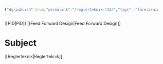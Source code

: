 ```yaml
---
{"dg-publish":true,"permalink":"/reglerteknik-f13/","tags":["föreläsning","reglerteknik"]}
---
```



[[PID\|PID]]
[[Feed Forward Design\|Feed Forward Design]]


# Subject
[[Reglerteknik\|Reglerteknik]]
